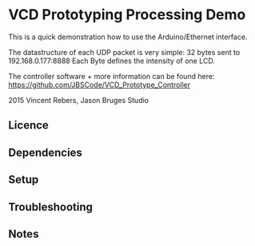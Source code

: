 VCD Prototyping Processing Demo
===============

This is a quick demonstration how to use the Arduino/Ethernet interface.

The datastructure of each UDP packet is very simple: 32 bytes sent to 192.168.0.177:8888
Each Byte defines the intensity of one LCD.

The controller software + more information can be found here:
https://github.com/JBSCode/VCD_Prototype_Controller


2015 Vincent Rebers, Jason Bruges Studio


Licence
-------


Dependencies
-------


Setup
-------


Troubleshooting
-------


Notes
-------